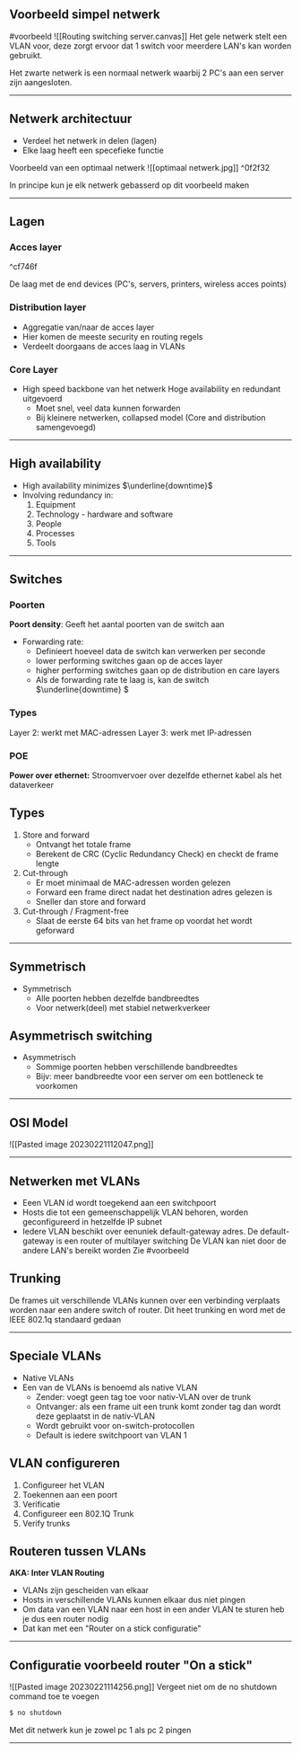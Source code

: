  ```toc
```
## Voorbeeld simpel netwerk
#voorbeeld
![[Routing switching server.canvas]]
Het gele netwerk stelt een VLAN voor, deze zorgt ervoor dat 1 switch voor meerdere LAN's kan worden gebruikt.

Het zwarte netwerk is een normaal netwerk waarbij 2 PC's aan een server zijn aangesloten.

---

## Netwerk  architectuur
- Verdeel het netwerk in delen (lagen)
- Elke laag heeft een specefieke functie

Voorbeeld van een optimaal netwerk
![[optimaal netwerk.jpg]] ^0f2f32

In principe kun je elk netwerk gebasserd op dit voorbeeld maken

---
## Lagen
### Acces layer

^cf746f

De laag met de end devices (PC's, servers, printers, wireless acces points)

### Distribution layer 
- Aggregatie van/naar de acces layer 
- Hier komen de meeste security en routing regels
- Verdeelt doorgaans de acces laag in VLANs

### Core Layer 
- High speed backbone van het netwerk Hoge availability en redundant uitgevoerd
	- Moet snel, veel data kunnen forwarden
	- Bij kleinere netwerken, collapsed model (Core and distribution samengevoegd) 

---

## High availability 
- High availability  minimizes $\underline{downtime}$
- Involving redundancy in:
	1. Equipment
	2. Technology - hardware and software
	3. People
	4. Processes 
	5. Tools

---

## Switches

### Poorten
**Poort density**: Geeft het aantal poorten van de switch aan

 -  Forwarding rate: 
	- Definieert hoeveel data de switch kan verwerken per seconde 
	- lower performing switches gaan op de acces layer 
	- higher performing  switches gaan op de distribution en care layers
	- Als de forwarding rate te laag is, kan de switch $\underline{downtime} $

### Types
Layer 2: werkt met MAC-adressen
Layer 3: werk met IP-adressen

### POE 
**Power over ethernet:**
Stroomvervoer over dezelfde ethernet  kabel als het dataverkeer

## Types
1. Store and forward
	- Ontvangt het totale frame
	- Berekent de CRC (Cyclic Redundancy Check) en checkt de frame lengte
2. Cut-through
	- Er moet minimaal de MAC-adressen worden gelezen
	- Forward een frame direct nadat het destination adres gelezen is
	- Sneller dan store and forward 
3. Cut-through / Fragment-free
	- Slaat de eerste 64 bits van het frame op voordat het wordt geforward

---

## Symmetrisch
- Symmetrisch 
	- Alle poorten hebben dezelfde bandbreedtes 
	- Voor netwerk(deel) met stabiel netwerkverkeer
## Asymmetrisch switching 
- Asymmetrisch 
	- Sommige poorten hebben verschillende bandbreedtes
	- Bijv: meer bandbreedte voor een server om een bottleneck te voorkomen

---

## OSI Model 
![[Pasted image 20230221112047.png]]

---


## Netwerken met VLANs 
- Eeen VLAN id wordt toegekend aan een switchpoort
- Hosts die tot een gemeenschappelijk VLAN behoren, worden geconfigureerd in hetzelfde IP subnet
- Iedere VLAN beschikt over eenuniek default-gateway adres.  De default-gateway is een router of multilayer switching
De VLAN kan niet door de andere LAN's bereikt worden
Zie #voorbeeld 

## Trunking 
De frames uit verschillende VLANs kunnen over een verbinding verplaats worden naar een andere switch of router. 
Dit heet trunking en word met de IEEE 802.1q standaard gedaan

---

## Speciale VLANs 
- Native VLANs 
- Een van de VLANs is benoemd als native VLAN
	- Zender: voegt geen tag toe voor nativ-VLAN over de trunk
	- Ontvanger: als een frame uit een trunk komt zonder tag dan wordt deze geplaatst in de nativ-VLAN 
	- Wordt gebruikt voor on-switch-protocollen
	- Default is iedere switchpoort van VLAN 1

## VLAN configureren
1. Configureer het VLAN
2. Toekennen aan een poort
3. Verificatie
4. Configureer een 802.1Q Trunk
5. Verify trunks

## Routeren tussen VLANs 
**AKA: Inter VLAN Routing**
- VLANs zijn gescheiden van elkaar
- Hosts in verschillende VLANs kunnen elkaar dus niet pingen
- Om data van een VLAN naar een host in een ander VLAN te sturen heb je dus een router nodig
- Dat kan met een "Router on a stick configuratie"

---
## Configuratie voorbeeld router "On a stick"
![[Pasted image 20230221114256.png]]
Vergeet niet om de no shutdown command toe te voegen
```bash
$ no shutdown
```
Met dit netwerk kun je zowel pc 1 als pc 2 pingen 

---
